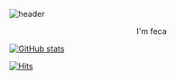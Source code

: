 ![header](https://capsule-render.vercel.app/api?type=soft&height=200&text=👋%20Hello%2C+there!&fontColor=fff&fontSize=30&color=1e2127)

<p align="center">
  I'm feca
</p>


[![GitHub stats](https://github-readme-stats.vercel.app/api?username=pshtony1&theme=react&hide=issues)](https://github.com/anuraghazra/github-readme-stats)

[![Hits](https://hits.seeyoufarm.com/api/count/incr/badge.svg?url=https%3A%2F%2Fgithub.com%2Fpshtony1&count_bg=%2357DBDA&title_bg=%23555555&icon=github.svg&icon_color=%23DDDDDD&title=+visits+%F0%9F%91%8B&edge_flat=false)](https://hits.seeyoufarm.com)
